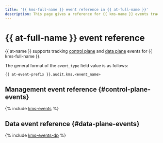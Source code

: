```yaml
---
title: '{{ kms-full-name }} event reference in {{ at-full-name }}'
description: This page gives a reference for {{ kms-name }} events tracked in {{ at-name }}.
---
```


# {{ at-full-name }} event reference

{{ at-name }} supports tracking [control plane](../audit-trails/concepts/format.md) and [data plane](../audit-trails/concepts/format-data-plane.md) events for {{ kms-full-name }}.

The general format of the `event_type` field value is as follows:

```text
{{ at-event-prefix }}.audit.kms.<event_name>
```

## Management event reference {#control-plane-events}

{% include [kms-events](../_includes/audit-trails/events/kms-events.md) %}

## Data event reference {#data-plane-events}

{% include [kms-events-dp](../_includes/audit-trails/events/kms-events-dp.md) %}